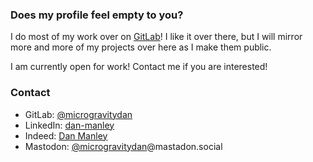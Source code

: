 ### Does my profile feel empty to you?
I do most of my work over on [GitLab](https://gitlab.com/microgravitydan)! I like it over there, but I will mirror more and more of my projects over here as I make them public.

I am currently open for work! Contact me if you are interested!

<!-- ### Values -->

<!-- ### Skills -->

<!-- 🦀 -->

### Contact
* GitLab: [@microgravitydan](https://gitlab.com/microgravitydan)
* LinkedIn: [dan-manley](https://www.linkedin.com/in/dan-manley/)
* Indeed: [Dan Manley](https://my.indeed.com/p/danm-obp1x52)
* Mastodon: <a rel="me" href="https://mastodon.social/@microgravitydan">@microgravitydan</a>@mastadon.social

<!-- TODO: Can I, and should I, put favicons on each of these? -->
